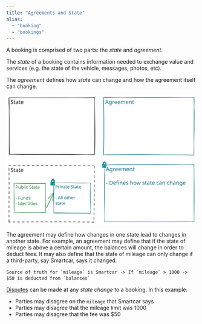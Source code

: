 ```yaml
---
title: "Agreements and State"
alias: 
  - "booking"
  - "bookings"
---
```


A booking is comprised of two parts: the _state_ and _agreement_.

The _state_ of a booking contains information needed to exchange value and services (e.g. the state of the vehicle, messages, photos, etc).

The _agreement_ defines how _state_ can change and how the agreement itself can change.

![Booking Agreement and State 1.excalidraw](../../drawings/Booking%20Agreement%20and%20State%201.excalidraw.svg)
![Booking and Agreement State General.excalidraw](../../drawings/Booking%20and%20Agreement%20State%20General.excalidraw.svg)

The agreement may define how changes in one state lead to changes in another state. For example, an agreement may define that if the state of mileage is above a certain amount, the balances will change in order to deduct fees. It may also define that the state of mileage can only change if a third-party, say Smartcar, says it changed.

```
Source of truth for `mileage` is Smartcar -> If `mileage` > 1000 -> $50 is deducted from `balances`
```

[Disputes](../03-Enforcing%20Agreements/01-Dispute%20Types.md) can be made at any _state change_ to a booking. In this example:
- Parties may disagree on the `mileage` that Smartcar says
- Parties may disagree that the mileage limit was 1000
- Parties may disagree that the fee was $50